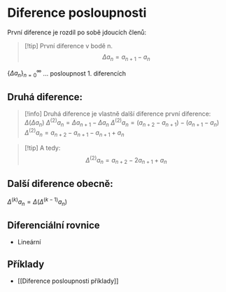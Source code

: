 # Diference posloupnosti
První diference je rozdíl po sobě jdoucích členů:

> [!tip] První diference v bodě n.
$$
\Delta a_n = a_{n+1}-a_n
$$


$\{\Delta a_n\}^\infty_{n=0}$ ... posloupnost 1. diferencích

## Druhá diference:
> [!info] Druhá diference je vlastně další diference první diference:
$\Delta(\Delta a_n)$
$\Delta^{(2)} a_n = \Delta a_{n+1} - \Delta a_n$
$\Delta^{(2)} a_n = \left(a_{n+2}-a_{n+1}\right) - \left(a_{n+1}-a_n\right)$
$\Delta^{(2)} a_n = a_{n+2}-a_{n+1} - a_{n+1}+a_n$

> [!tip] A tedy:
$$
\Delta^{(2)} a_n = a_{n+2} -2a_{n+1} + a_n
$$
## Další diference obecně:
 $\Delta^{(k)} a_n = \Delta(\Delta^{(k-1)} a_n)$

## Diferenciální rovnice
- Lineární

## Příklady
- [[Diference posloupnosti příklady]]